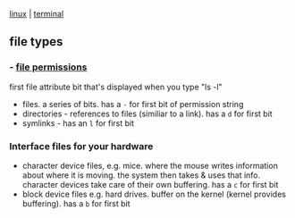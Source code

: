 [linux](index.md) | [terminal](terminal.md)

## file types

### - [file permissions](file_permissions.md)

first file attribute bit that's displayed when you type "ls -l"

- files. a series of bits. has a `-` for first bit of permission string
- directories - references to files (similiar to a link). has a `d` for first bit
- symlinks - has an `l` for first bit

### Interface files for your hardware
- character device files, e.g. mice. where the mouse writes information about where it is moving. the system then takes & uses that info. character devices take care of their own buffering. has a `c` for first bit
- block device files e.g. hard drives. buffer on the kernel (kernel provides buffering). has a `b` for first bit



<!-- ---

See also -->
